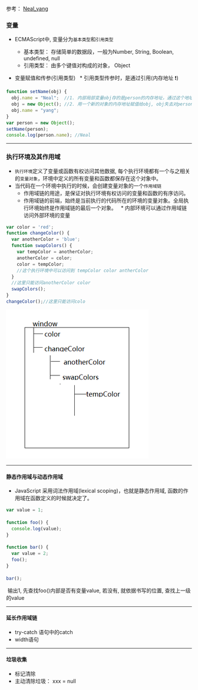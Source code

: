 ﻿参考： [Neal_yang](https://juejin.im/post/59c91b106fb9a00a4b0c5f0e)
 
 ### 变量
 
 * ECMAScript中, 变量分为`基本类型`和`引用类型`
   * 基本类型： 存储简单的数据段，一般为Number, String, Boolean, undefined, null
   * 引用类型： 由多个键值对构成的对象， Object
   
 * 变量赋值和传参(引用类型)
   * 引用类型传参时，是通过引用(内存地址 :exclamation:)
```javascript
function setName(obj) {
  obj.name = "Neal";  //1. 内部局部变量obj存的是person的内存地址，通过这个地址可以找到`person对象本身`并对其进行修改
  obj = new Object(); //2. 用一个新的对象的内存地址赋值给obj, obj失去对person的引用, 但person对象本身已存有键值对
  obj.name = "yang";
}
var person = new Object();
setName(person);
console.log(person.name); //Neal
```

****
### 执行环境及其作用域

 * `执行环境`定义了变量或函数有权访问其他数据, 每个执行环境都有一个与之相关的`变量对象`，环境中定义的所有变量和函数都保存在这个对象中。
 * 当代码在一个环境中执行的时候，会创建变量对象的一个`作用域链`
   * 作用域链的用途，是保证对执行环境有权访问的变量和函数的有序访问。
   * 作用域链的前端，始终是当前执行的代码所在的环境的变量对象。全局执行环境始终是作用域链的最后一个对象。
   * 内部环境可以通过作用域链访问外部环境的变量
```javascript
var color = 'red';
function changeColor() {
  var anotherColor = 'blue';
  function swapColors() {
    var tempColor = anotherColor;
    anotherColor = color;
    color = tempColor;
    //这个执行环境中可以访问到 tempColor color antherColor
  }
  //这里只能访问anotherColor color
  swapColors();
}
changeColor();//这里只能访问colo
```
![action-scope](https://github.com/AngellinaZ/WEB-learn/blob/master/images/actionScope.png)

****
#### 静态作用域与动态作用域
 * JavaScript 采用词法作用域(lexical scoping)，也就是静态作用域, 函数的作用域在函数定义的时候就决定了。
 ```javascript
var value = 1;

function foo() {
   console.log(value);
}

function bar() {
   var value = 2;
   foo();
}

bar();
```
  输出1, 先查找foo()内部是否有变量value, 若没有, 就依据书写的位置, 查找上一级的value

****
#### 延长作用域链

 * try-catch 语句中的catch
 * width语句
 
****
#### 垃圾收集

 * 标记清除
 * 主动清除垃圾： xxx = null
